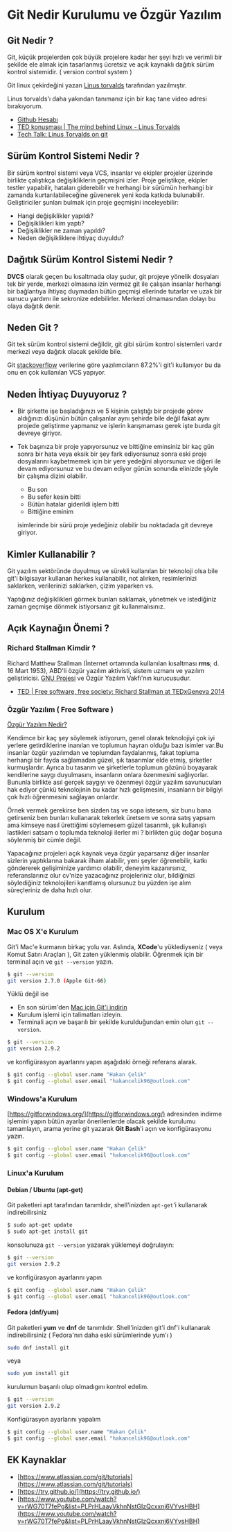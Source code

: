 # Git Nedir Kurulumu ve Özgür Yazılım

## Git Nedir ?

Git, küçük projelerden çok büyük projelere kadar her şeyi hızlı ve verimli bir şekilde
ele almak için tasarlanmış ücretsiz ve açık kaynaklı dağıtık sürüm kontrol sistemidir.
\( version control system \)

Git linux çekirdeğini yazan
[Linus torvalds](https://www.google.com/search?q=linus+torvalds) tarafından yazılmıştır.

Linus torvalds'ı daha yakından tanımanız için bir kaç tane video adresi bırakıyorum.

- [Github Hesabı](https://github.com/torvalds)
- [TED konuşması \| The mind behind Linux - Linus Torvalds](https://www.youtube.com/watch?v=o8NPllzkFhE)
- [Tech Talk: Linus Torvalds on git](https://www.youtube.com/watch?v=4XpnKHJAok8&t=2001s)

## Sürüm Kontrol Sistemi Nedir ?

Bir sürüm kontrol sistemi veya VCS, insanlar ve ekipler projeler üzerinde birlikte
çalıştıkça değişikliklerin geçmişini izler. Proje geliştikçe, ekipler testler yapabilir,
hataları giderebilir ve herhangi bir sürümün herhangi bir zamanda kurtarılabileceğine
güvenerek yeni koda katkıda bulunabilir. Geliştiriciler şunları bulmak için proje
geçmişini inceleyebilir:

- Hangi değişiklikler yapıldı?
- Değişiklikleri kim yaptı?
- Değişiklikler ne zaman yapıldı?
- Neden değişikliklere ihtiyaç duyuldu?

## Dağıtık Sürüm Kontrol Sistemi Nedir ?

**DVCS** olarak geçen bu kısaltmada olay şudur, git projeye yönelik dosyaları tek bir
yerde, merkezi olmasına izin vermez git ile çalışan insanlar herhangi bir bağlantıya
ihtiyaç duymadan bütün geçmişi ellerinde tutarlar ve uzak bir sunucu yardımı ile
sekronize edebilirler. Merkezi olmamasından dolayı bu olaya dağıtık denir.

## Neden Git ?

Git tek sürüm kontrol sistemi değildir, git gibi sürüm kontrol sistemleri vardır merkezi
veya dağıtık olacak şekilde bile.

Git
[stackoverflow](https://insights.stackoverflow.com/survey/2018#work-_-version-control)
verilerine göre yazılımcıların 87.2%'i git'i kullanıyor bu da onu en çok kullanılan VCS
yapıyor.

## Neden İhtiyaç Duyuyoruz ?

- Bir şirkette işe başladığınızı ve 5 kişinin çalıştığı bir projede görev aldığınızı
  düşünün bütün çalışanlar aynı şehirde bile değil fakat aynı projede geliştirme
  yapmanız ve işlerin karışmaması gerek işte burda git devreye giriyor.
- Tek başınıza bir proje yapıyorsunuz ve bittiğine eminsiniz bir kaç gün sonra bir hata
  veya eksik bir şey fark ediyorsunuz sonra eski proje dosyalarını kaybetmemek için bir
  yere yedeğini alıyorsunuz ve diğeri ile devam ediyorsunuz ve bu devam ediyor günün
  sonunda elinizde şöyle bir çalışma dizini olabilir.

  - Bu son
  - Bu sefer kesin bitti
  - Bütün hatalar giderildi işlem bitti
  - Bittiğine eminim

  isimlerinde bir sürü proje yedeğiniz olabilir bu noktadada git devreye giriyor.

## Kimler Kullanabilir ?

Git yazılım sektöründe duyulmuş ve sürekli kullanılan bir teknoloji olsa bile git'i
bilgisayar kullanan herkes kullanabilir, not alırken, resimlerinizi saklarken,
verilerinizi saklarken, çizim yaparken vs.

Yaptığınız değişiklikleri görmek bunları saklamak, yönetmek ve istediğiniz zaman geçmişe
dönmek istiyorsanız git kullanmalısınız.

## Açık Kaynağın Önemi ?

### Richard Stallman Kimdir ?

Richard Matthew Stallman \(İnternet ortamında kullanılan kısaltması **rms**; d. 16 Mart
1953\), ABD'li özgür yazılım aktivisti, sistem uzmanı ve yazılım geliştiricisi.
[GNU Projesi](https://www.gnu.org/home.en.html) ve Özgür Yazılım Vakfı'nın kurucusudur.

- [TED \| Free software, free society: Richard Stallman at TEDxGeneva 2014](https://www.youtube.com/watch?v=Ag1AKIl_2GM)

### Özgür Yazılım \( Free Software \)

[Özgür Yazılım Nedir?](https://www.gnu.org/philosophy/free-sw.html)

Kendimce bir kaç şey söylemek istiyorum, genel olarak teknolojiyi çok iyi yerlere
getirdiklerine inanılan ve toplumun hayran olduğu bazı isimler var.Bu insanlar özgür
yazılımdan ve toplumdan faydalanmış, fakat topluma herhangi bir fayda sağlamadan güzel,
şık tasarımlar elde etmiş, şirketler kurmuşlardır. Ayrıca bu tasarım ve şirketlerle
toplumun gözünü boyayarak kendilerine saygı duyulmasını, insanların onlara özenmesini
sağlıyorlar. Bununla birlikte asıl gerçek saygıyı ve özenmeyi özgür yazılım savunucuları
hak ediyor çünkü teknolojinin bu kadar hızlı gelişmesini, insanların bir bilgiyi çok
hızlı öğrenmesini sağlayan onlardır.

Örnek vermek gerekirse ben sizden taş ve sopa istesem, siz bunu bana getirseniz ben
bunları kullanarak tekerlek üretsem ve sonra satış yapsam ama kimseye nasıl ürettiğimi
söylemesem güzel tasarımlı, şık kullanışlı lastikleri satsam o toplumda teknoloji
ilerler mi ? birlikten güç doğar boşuna söylenmiş bir cümle değil.

Yapacağınız projeleri açık kaynak veya özgür yaparsanız diğer insanlar sizlerin
yaptıklarına bakarak ilham alabilir, yeni şeyler öğrenebilir, katkı göndererek
gelişiminize yardımcı olabilir, deneyim kazanırsınız, referanslarınız olur cv'nize
yazacağınız projeleriniz olur, bildiğinizi söylediğiniz teknolojileri kanıtlamış
olursunuz bu yüzden işe alım süreçleriniz de daha hızlı olur.

## Kurulum

### Mac OS X'e Kurulum

Git'i Mac'e kurmanın birkaç yolu var. Aslında, **XCode**'u yüklediyseniz \( veya Komut
Satırı Araçları \), Git zaten yüklenmiş olabilir. Öğrenmek için bir terminal açın ve
`git --version` yazın.

```bash
$ git --version
git version 2.7.0 (Apple Git-66)
```

Yüklü değil ise

- En son sürüm'den
  [Mac için Git'i indirin](https://sourceforge.net/projects/git-osx-installer/files/)
- Kurulum işlemi için talimatları izleyin.
- Terminali açın ve başarılı bir şekilde kurulduğundan emin olun `git --version`.

```bash
$ git --version
git version 2.9.2
```

ve konfigürasyon ayarlarını yapın aşağıdaki örneği referans alarak.

```bash
$ git config --global user.name "Hakan Çelik"
$ git config --global user.email "hakancelik96@outlook.com"
```

### Windows'a Kurulum

[https://gitforwindows.org/](https://gitforwindows.org/) adresinden indirme işlemini
yapın bütün ayarlar önerilenlerde olacak şekilde kurulumu tamamlayın, arama yerine git
yazarak **Git Bash**'i açın ve konfigürasyonu yazın.

```bash
$ git config --global user.name "Hakan Çelik"
$ git config --global user.email "hakancelik96@outlook.com"
```

### Linux'a Kurulum

#### Debian / Ubuntu \(apt-get\)

Git paketleri apt tarafından tanımlıdır, shell'inizden `apt-get`'i kullanarak
indirebilirsiniz

```bash
$ sudo apt-get update
$ sudo apt-get install git
```

konsolunuza `git --version` yazarak yüklemeyi doğrulayın:

```bash
$ git --version
git version 2.9.2
```

ve konfigürasyon ayarlarını yapın

```bash
$ git config --global user.name "Hakan Çelik"
$ git config --global user.email "hakancelik96@outlook.com"
```

#### Fedora \(dnf/yum\)

Git paketleri **yum** ve **dnf** de tanımlıdır. Shell'inizden git'i dnf'i kullanarak
indirebilirsiniz \( Fedora'nın daha eski sürümlerinde yum'ı \)

```bash
sudo dnf install git
```

veya

```bash
sudo yum install git
```

kurulumun başarılı olup olmadıgını kontrol edelim.

```bash
$ git --version
git version 2.9.2
```

Konfigürasyon ayarlarını yapalım

```bash
$ git config --global user.name "Hakan Çelik"
$ git config --global user.email "hakancelik96@outlook.com"
```

## EK Kaynaklar

- [https://www.atlassian.com/git/tutorials](https://www.atlassian.com/git/tutorials)
- [https://try.github.io/](https://try.github.io/)
- [https://www.youtube.com/watch?v=rWG70T7fePg&list=PLPrHLaayVkhnNstGIzQcxxnj6VYvsHBH](https://www.youtube.com/watch?v=rWG70T7fePg&list=PLPrHLaayVkhnNstGIzQcxxnj6VYvsHBH)
